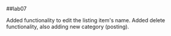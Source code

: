 
##lab07

Added functionality to edit the listing item's name.
Added delete functionality, also adding new category (posting).
